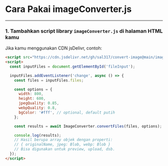 # Cara Pakai imageConverter.js

---

### 1. Tambahkan script library `imageConverter.js` di halaman HTML kamu

Jika kamu menggunakan CDN jsDelivr, contoh:

```html
<script src="https://cdn.jsdelivr.net/gh/sal317/convert-image@main/imageConverter.js"></script>
<script>
  const inputFiles = document.getElementById('fileInput');

  inputFiles.addEventListener('change', async () => {
    const files = inputFiles.files;

    const options = {
      width: 800,
      height: 600,
      jpegQuality: 0.85,
      webpQuality: 0.8,
      bgColor: '#fff', // optional, default putih
    };

    const results = await ImageConverter.convertFiles(files, options);

    console.log(results);
    // Hasil berupa array objek dengan properti:
    // { originalName, jpeg: Blob, webp: Blob }
    // Bisa digunakan untuk preview, upload, dsb.
  });
</script>
